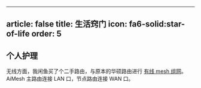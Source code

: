
---
article: false
title: 生活窍门
icon: fa6-solid:star-of-life
order: 5
---

## 个人护理


无线方面，我闲鱼买了个二手路由，与原本的华硕路由进行 [有线 mesh 组网](https://sspai.com/post/74200)。AiMesh 主路由连接 LAN 口，节点路由连接 WAN 口。
